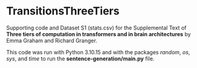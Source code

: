 # TransitionsThreeTiers

Supporting code and Dataset S1 (stats.csv) for the Supplemental Text of **Three tiers of computation in transformers and in brain architectures** by Emma Graham and Richard Granger.

This code was run with Python 3.10.15 and with the packages *random*, *os*, *sys*, and *time* to run the **sentence-generation/main.py** file. 
